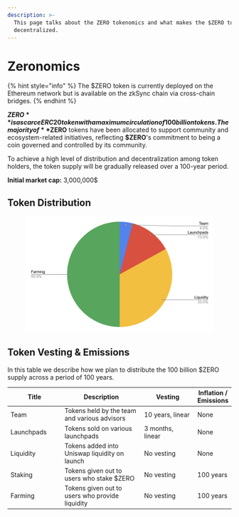 ```yaml
---
description: >-
  This page talks about the ZERO tokenomics and what makes the $ZERO token
  decentralized.
---
```


# Zeronomics

{% hint style="info" %}
The $ZERO token is currently deployed on the Ethereum network but is available on the zkSync chain via cross-chain bridges.
{% endhint %}

**$ZERO** is a scarce ERC20 token with a maximum circulation of 100 billion tokens. The majority of **$ZERO** tokens have been allocated to support community and ecosystem-related initiatives, reflecting **$ZERO**'s commitment to being a coin governed and controlled by its community.

To achieve a high level of distribution and decentralization among token holders, the token supply will be gradually released over a 100-year period.&#x20;

**Initial market cap:** 3,000,000$

## Token Distribution

<figure><img src="../.gitbook/assets/Screenshot 2023-07-19 at 8.06.15 PM.png" alt=""><figcaption></figcaption></figure>

## Token Vesting & Emissions

In this table we describe how we plan to distribute the 100 billion $ZERO supply across a period of 100 years.

<table><thead><tr><th width="142.33333333333331">Title</th><th width="279">Description</th><th width="176">Vesting</th><th>Inflation / Emissions</th></tr></thead><tbody><tr><td>Team</td><td>Tokens held by the team and various advisors</td><td>10 years, linear</td><td>None</td></tr><tr><td>Launchpads</td><td>Tokens sold on various launchpads</td><td>3 months, linear</td><td>None</td></tr><tr><td>Liquidity</td><td>Tokens added into Uniswap liquidity on launch</td><td>No vesting</td><td>None</td></tr><tr><td>Staking</td><td>Tokens given out to users who stake $ZERO</td><td>No vesting</td><td>100 years</td></tr><tr><td>Farming</td><td>Tokens given out to users who provide liquidity</td><td>No vesting</td><td>100 years</td></tr></tbody></table>
